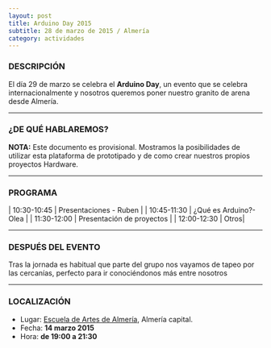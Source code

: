 ```yaml
---
layout: post
title: Arduino Day 2015
subtitle: 28 de marzo de 2015 / Almería
category: actividades
---
```


### DESCRIPCIÓN

El día 29 de marzo se celebra el **Arduino Day**, un evento que se celebra internacionalmente y
nosotros queremos poner nuestro granito de arena desde Almería.

---

### ¿DE QUÉ HABLAREMOS?

**NOTA:** Este documento es provisional.
Mostramos la posibilidades de utilizar esta plataforma de prototipado y de como crear nuestros propios proyectos Hardware.

---

### PROGRAMA

| 10:30-10:45  | Presentaciones - Ruben  |
| 10:45-11:30   | ¿Qué es Arduino?- Olea |
| 11:30-12:00   | Presentación de proyectos |
| 12:00-12:30   | Otros|

---

### DESPUÉS DEL EVENTO

Tras la jornada es habitual que parte del grupo nos vayamos de tapeo por las cercanías, perfecto para ir conociéndonos más entre nosotros

---

### LOCALIZACIÓN

* Lugar: [Escuela de Artes de Almería][1], Almería capital.
* Fecha: **14 marzo 2015**
* Hora: **de 19:00 a 21:30**

[1]: http://bit.ly/escuelaartesalmeria
